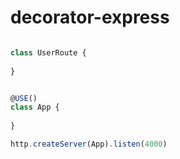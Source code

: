 # decorator-express

```js

class UserRoute {
  
}


@USE()
class App {
  
}

http.createServer(App).listen(4000)
```